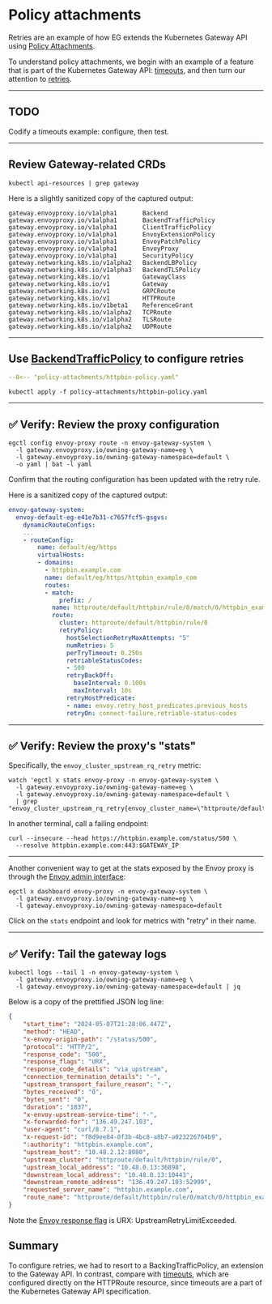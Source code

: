 # Policy attachments

Retries are an example of how EG extends the Kubernetes Gateway API using [Policy Attachments](https://gateway-api.sigs.k8s.io/reference/policy-attachment/).

To understand policy attachments, we begin with an example of a feature that is part of the Kubernetes Gateway API:  [timeouts](https://gateway-api.sigs.k8s.io/api-types/httproute/?h=#timeouts-optional), and then turn our attention to [retries](https://gateway.envoyproxy.io/docs/tasks/traffic/retry/).

---

## TODO

Codify a timeouts example: configure, then test.

---

## Review Gateway-related CRDs

```shell
kubectl api-resources | grep gateway
```

Here is a slightly sanitized copy of the captured output:

```console linenums="1" hl_lines="1-7"
gateway.envoyproxy.io/v1alpha1       Backend
gateway.envoyproxy.io/v1alpha1       BackendTrafficPolicy
gateway.envoyproxy.io/v1alpha1       ClientTrafficPolicy
gateway.envoyproxy.io/v1alpha1       EnvoyExtensionPolicy
gateway.envoyproxy.io/v1alpha1       EnvoyPatchPolicy
gateway.envoyproxy.io/v1alpha1       EnvoyProxy
gateway.envoyproxy.io/v1alpha1       SecurityPolicy
gateway.networking.k8s.io/v1alpha2   BackendLBPolicy
gateway.networking.k8s.io/v1alpha3   BackendTLSPolicy
gateway.networking.k8s.io/v1         GatewayClass
gateway.networking.k8s.io/v1         Gateway
gateway.networking.k8s.io/v1         GRPCRoute
gateway.networking.k8s.io/v1         HTTPRoute
gateway.networking.k8s.io/v1beta1    ReferenceGrant
gateway.networking.k8s.io/v1alpha2   TCPRoute
gateway.networking.k8s.io/v1alpha2   TLSRoute
gateway.networking.k8s.io/v1alpha2   UDPRoute
```

---

## Use [BackendTrafficPolicy](https://gateway.envoyproxy.io/docs/api/extension_types/#backendtrafficpolicy) to configure retries

```yaml linenums="1" hl_lines="12-24"
--8<-- "policy-attachments/httpbin-policy.yaml"
```

```shell
kubectl apply -f policy-attachments/httpbin-policy.yaml
```

---

## :white_check_mark: Verify: Review the proxy configuration

```shell
egctl config envoy-proxy route -n envoy-gateway-system \
  -l gateway.envoyproxy.io/owning-gateway-name=eg \
  -l gateway.envoyproxy.io/owning-gateway-namespace=default \
  -o yaml | bat -l yaml
```

Confirm that the routing configuration has been updated with the retry rule.

Here is a sanitized copy of the captured output:

```yaml linenums="1" hl_lines="17-28"
envoy-gateway-system:
  envoy-default-eg-e41e7b31-c7657fcf5-gsgvs:
    dynamicRouteConfigs:
    ...
    - routeConfig:
        name: default/eg/https
        virtualHosts:
        - domains:
          - httpbin.example.com
          name: default/eg/https/httpbin_example_com
          routes:
          - match:
              prefix: /
            name: httproute/default/httpbin/rule/0/match/0/httpbin_example_com
            route:
              cluster: httproute/default/httpbin/rule/0
              retryPolicy:
                hostSelectionRetryMaxAttempts: "5"
                numRetries: 5
                perTryTimeout: 0.250s
                retriableStatusCodes:
                - 500
                retryBackOff:
                  baseInterval: 0.100s
                  maxInterval: 10s
                retryHostPredicate:
                - name: envoy.retry_host_predicates.previous_hosts
                retryOn: connect-failure,retriable-status-codes
```

---

## :white_check_mark: Verify:  Review the proxy's "stats"

Specifically, the `envoy_cluster_upstream_rq_retry` metric:

```shell
watch 'egctl x stats envoy-proxy -n envoy-gateway-system \
  -l gateway.envoyproxy.io/owning-gateway-name=eg \
  -l gateway.envoyproxy.io/owning-gateway-namespace=default \
  | grep "envoy_cluster_upstream_rq_retry{envoy_cluster_name=\"httproute/default/httpbin/rule/0\"}"'
```

In another terminal, call a failing endpoint:

```shell
curl --insecure --head https://httpbin.example.com/status/500 \
  --resolve httpbin.example.com:443:$GATEWAY_IP
```

---

Another convenient way to get at the stats exposed by the Envoy proxy is through the [Envoy admin interface](https://www.envoyproxy.io/docs/envoy/latest/operations/admin):

```shell
egctl x dashboard envoy-proxy -n envoy-gateway-system \
  -l gateway.envoyproxy.io/owning-gateway-name=eg \
  -l gateway.envoyproxy.io/owning-gateway-namespace=default
```

Click on the `stats` endpoint and look for metrics with "retry" in their name.

---

## :white_check_mark: Verify: Tail the gateway logs

```shell
kubectl logs --tail 1 -n envoy-gateway-system \
  -l gateway.envoyproxy.io/owning-gateway-name=eg \
  -l gateway.envoyproxy.io/owning-gateway-namespace=default | jq
```

Below is a copy of the prettified JSON log line:

```json linenums="1" hl_lines="7"
{
    "start_time": "2024-05-07T21:28:06.447Z",
    "method": "HEAD",
    "x-envoy-origin-path": "/status/500",
    "protocol": "HTTP/2",
    "response_code": "500",
    "response_flags": "URX",
    "response_code_details": "via_upstream",
    "connection_termination_details": "-",
    "upstream_transport_failure_reason": "-",
    "bytes_received": "0",
    "bytes_sent": "0",
    "duration": "1837",
    "x-envoy-upstream-service-time": "-",
    "x-forwarded-for": "136.49.247.103",
    "user-agent": "curl/8.7.1",
    "x-request-id": "f8d9ee84-0f3b-4bc8-a8b7-a023226704b9",
    ":authority": "httpbin.example.com",
    "upstream_host": "10.48.2.12:8080",
    "upstream_cluster": "httproute/default/httpbin/rule/0",
    "upstream_local_address": "10.48.0.13:36898",
    "downstream_local_address": "10.48.0.13:10443",
    "downstream_remote_address": "136.49.247.103:52999",
    "requested_server_name": "httpbin.example.com",
    "route_name": "httproute/default/httpbin/rule/0/match/0/httpbin_example_com"
}
```

Note the [Envoy response flag](https://www.envoyproxy.io/docs/envoy/latest/configuration/observability/access_log/usage#config-access-log-format-response-flags) is URX: UpstreamRetryLimitExceeded.


## Summary

To configure retries, we had to resort to a BackingTrafficPolicy, an extension to the Gateway API.
In contrast, compare with [timeouts](https://gateway-api.sigs.k8s.io/api-types/httproute/?h=#timeouts-optional),
which are configured directly on the HTTPRoute resource, since timeouts are a part of the Kubernetes Gateway API specification.
